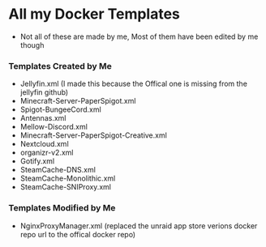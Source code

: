 # All my Docker Templates
- Not all of these are made by me, Most of them have been edited by me though

### Templates Created by Me
- Jellyfin.xml (I made this because the Offical one is missing from the jellyfin github)
- Minecraft-Server-PaperSpigot.xml
- Spigot-BungeeCord.xml
- Antennas.xml
- Mellow-Discord.xml
- Minecraft-Server-PaperSpigot-Creative.xml
- Nextcloud.xml
- organizr-v2.xml
- Gotify.xml
- SteamCache-DNS.xml
- SteamCache-Monolithic.xml
- SteamCache-SNIProxy.xml

### Templates Modified by Me
- NginxProxyManager.xml	(replaced the unraid app store verions docker repo url to the offical docker repo)
